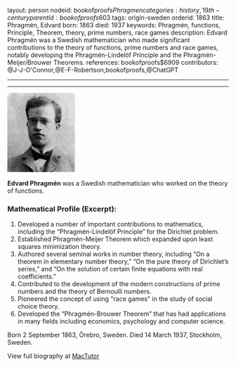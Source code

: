 layout: person
nodeid: bookofproofs$Phragmen
categories: history,19th-century
parentid: bookofproofs$603
tags: origin-sweden
orderid: 1863
title: Phragmén, Edvard
born: 1863
died: 1937
keywords: Phragmén, functions, Principle, Theorem, theory, prime numbers, race games
description: Edvard Phragmén was a Swedish mathematician who made significant contributions to the theory of functions, prime numbers and race games, notably developing the Phragmén-Lindelöf Principle and the Phragmén-Meijer/Brouwer Theorems.
references: bookofproofs$6909
contributors: @J-J-O'Connor,@E-F-Robertson,bookofproofs,@ChatGPT

---



---

![Phragmen.jpg](https://github.com/bookofproofs/bookofproofs.github.io/blob/main/_sources/_assets/images/portraits/Phragmen.jpg?raw=true)

**Edvard Phragmén** was a Swedish mathematician who worked on the theory of functions.

### Mathematical Profile (Excerpt):
1. Developed a number of important contributions to mathematics, including the “Phragmén-Lindelöf Principle” for the Dirichlet problem.
2. Established Phragmén-Meijer Theorem which expanded upon least squares minimization theory.
3. Authored several seminal works in number theory, including “On a theorem in elementary number theory,” “On the pure theory of Dirichlet’s series,” and “On the solution of certain finite equations with real coefficients.”
4. Contributed to the development of the modern constructions of prime numbers and the theory of Bernoulli numbers. 
5. Pioneered the concept of using "race games" in the study of social choice theory.
6. Developed the “Phragmén-Brouwer Theorem” that has had applications in many fields including economics, psychology and computer science.

Born 2 September 1863, Örebro, Sweden. Died 14 March 1937, Stockholm, Sweden.

View full biography at [MacTutor](https://mathshistory.st-andrews.ac.uk/Biographies/Phragmen/)
